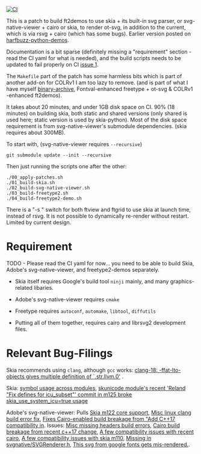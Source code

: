 [![CI](https://github.com/HinTak/freetype2-demos-skia/actions/workflows/ci.yml/badge.svg)](https://github.com/HinTak/freetype2-demos-skia/actions/workflows/ci.yml)

This is a patch to build ft2demos to use skia + its built-in svg parser, or svg-native-viewer + cairo or skia, to render ot-svg, in addition to the current,
which is via rsvg + cairo (which has some bugs). Earlier version posted on [harfbuzz-python-demos](https://github.com/HinTak/harfbuzz-python-demos).

Documentation is a bit sparse (definitely missing a "requirement" section - read the CI yaml for what is needed),
and the build scripts needs to be updated to fail properly on CI [issue 1](https://github.com/HinTak/freetype2-demos-skia/issues/1).

The `Makefile` part of the patch has some harmless bits which is part of another add-on for COLRv1 I am too lazy to remove.
(and is part of what I have myself [binary-archive](https://github.com/FontVal-extras/binary-archive/),
Fontval-enhanced freetype + ot-svg & COLRv1 -enhanced ft2demos).

It takes about 20 minutes, and under 1GB disk space on CI. 90% (18 minutes) on building skia, both static and shared versions
(only shared is used here; static version is used by skia-python). Most of the disk space requirement is from svg-native-viewer's
submodule dependencies. (skia requires about 300MB).

To start with, (svg-native-viewer requires `--recursive`)

```
git submodule update --init --recursive
```

Then just running the scripts one after the other:
```
./00_apply-patches.sh
./01_build-skia.sh
./02_build-svg-native-viewer.sh
./03_build-freetype2.sh
./04_build-freetype2-demo.sh
```

There is a "-s <N>" switch for both ftview and ftgrid to use skia
at launch time, instead of rsvg. It is not possible to dynamically
re-render without restart. Limited by current design.

# Requirement

TODO - Please read the CI yaml for now... you need to be able to build Skia, Adobe's svg-native-viewer, and freetype2-demos separately.

* Skia itself requires Google's build tool `ninji` mainly, and many graphics-related libaries.

* Adobe's svg-native-viewer requires `cmake`

* Freetype requires `autoconf`, `automake`, `libtool`, `diffutils`

* Putting all of them together, requires cairo and librsvg2 development files.

# Relevant Bug-Filings

Skia recommends using `clang`, although `gcc` works: [clang-18: -ffat-lto-objects gives multiple definition of `.str.llvm.0'](https://bugzilla.redhat.com/show_bug.cgi?id=2279170) .

Skia: [symbol usage across modules](https://issues.skia.org/issues/40045538),
[skunicode module's recent 'Reland "Fix defines for icu_subset"' commit in m125 broke skia_use_system_icu=true usage](https://issues.skia.org/338570715)

Adobe's svg-native-viewer: Pulls [Skia m122 core support](https://github.com/adobe/svg-native-viewer/pull/199),
[Misc linux clang build error fix](https://github.com/adobe/svg-native-viewer/pull/198),
[Fixes Cairo-enabled build breakage from "Add C++17 compatibility in](https://github.com/adobe/svg-native-viewer/pull/196).
Issues:
[Misc missing headers build errors](https://github.com/adobe/svg-native-viewer/issues/197),
[Cairo build breakage from recent c++17 change](https://github.com/adobe/svg-native-viewer/issues/195),
[A few compatibility issues with recent cairo](https://github.com/adobe/svg-native-viewer/issues/188),
[A few compatibility issues with skia m110](https://github.com/adobe/svg-native-viewer/issues/187),
[Missing <cstdint> in svgnative/SVGRenderer.h](https://github.com/adobe/svg-native-viewer/issues/186),
[This svg from google fonts gets mis-rendered.](https://github.com/adobe/svg-native-viewer/issues/185).

